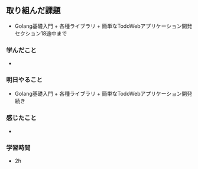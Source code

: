 ## 取り組んだ課題
  - Golang基礎入門 + 各種ライブラリ + 簡単なTodoWebアプリケーション開発　セクション18途中まで

### 学んだこと
-


### 明日やること
 - Golang基礎入門 + 各種ライブラリ + 簡単なTodoWebアプリケーション開発　続き

### 感じたこと
- 

### 学習時間
- 2h